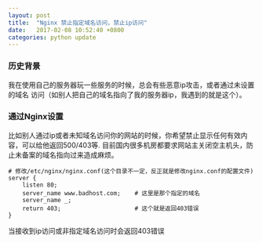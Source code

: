 ```yaml
---
layout: post
title:  "Nginx 禁止指定域名访问，禁止ip访问"
date:   2017-02-08 10:52:40 +0800
categories: python update
---
```

### 历史背景
我在使用自己的服务器玩一些服务的时候，总会有些恶意ip攻击，或者通过未设置的域名
访问（如别人把自己的域名指向了我的服务器ip，我遇到的就是这个）。

### 通过Nginx设置
比如别人通过ip或者未知域名访问你的网站的时候，你希望禁止显示任何有效内容，可以给他返回500/403等.
目前国内很多机房都要求网站主关闭空主机头，防止未备案的域名指向过来造成麻烦。

```
# 修改/etc/nginx/nginx.conf(这个目录不一定，反正就是修改nginx.conf的配置文件)
server {
    listen 80;
    server_name www.badhost.com;    # 这里是那个指定的域名
    server_name _;
    return 403;                     # 这个就是返回403错误
}
```
当接收到ip访问或非指定域名访问时会返回403错误

